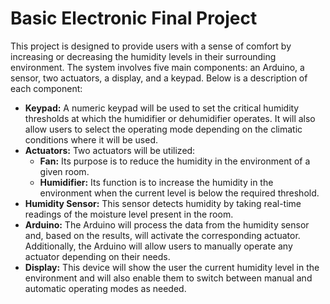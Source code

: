 # Basic Electronic Final Project


This project is designed to provide users with a sense of comfort by increasing or decreasing the humidity levels in their surrounding environment. The system involves five main components: an Arduino, a sensor, two actuators, a display, and a keypad. Below is a description of each component:

- **Keypad:** A numeric keypad will be used to set the critical humidity thresholds at which the humidifier or dehumidifier operates. It will also allow users to select the operating mode depending on the climatic conditions where it will be used.
- **Actuators:** Two actuators will be utilized:
  - **Fan:** Its purpose is to reduce the humidity in the environment of a given room.
  - **Humidifier:** Its function is to increase the humidity in the environment when the current level is below the required threshold.
- **Humidity Sensor:** This sensor detects humidity by taking real-time readings of the moisture level present in the room.
- **Arduino:** The Arduino will process the data from the humidity sensor and, based on the results, will activate the corresponding actuator. Additionally, the Arduino will allow users to manually operate any actuator depending on their needs.
- **Display:** This device will show the user the current humidity level in the environment and will also enable them to switch between manual and automatic operating modes as needed.
